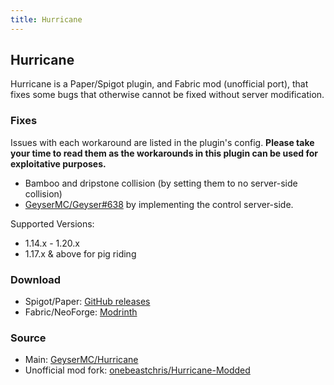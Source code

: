 ```yaml
---
title: Hurricane
---
```


## Hurricane

Hurricane is a Paper/Spigot plugin, and Fabric mod (unofficial port), that fixes some bugs that otherwise cannot be fixed without server modification. 

### Fixes
Issues with each workaround are listed in the plugin's config. **Please take your time to read them as the workarounds in this plugin can be used for exploitative purposes.**

- Bamboo and dripstone collision (by setting them to no server-side collision)
- [GeyserMC/Geyser#638](https://github.com/GeyserMC/Geyser/issues/638) by implementing the control server-side.

Supported Versions:
- 1.14.x - 1.20.x
- 1.17.x & above for pig riding

### Download
- Spigot/Paper: [GitHub releases](https://github.com/GeyserMC/Hurricane/releases)
- Fabric/NeoForge: [Modrinth](https://modrinth.com/mod/hurricane/versions)

### Source
- Main: [GeyserMC/Hurricane](https://github.com/GeyserMC/Hurricane)
- Unofficial mod fork: [onebeastchris/Hurricane-Modded](https://github.com/onebeastchris/Hurricane-Modded)